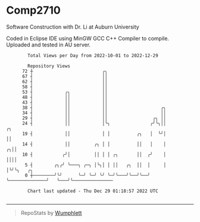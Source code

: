 # Comp2710
Software Construction with Dr. Li at Auburn University

Coded in Eclipse IDE using MinGW GCC C++ Compiler to compile.
Uploaded and tested in AU server.

```
        Total Views per Day from 2022-10-01 to 2022-12-29

        Repository Views
      72 ┼                          ╭╮
      67 ┤                          ││
      62 ┤                          ││
      58 ┤                          ││
      53 ┤            ╭╮            ││
      48 ┤            ││            ││
      43 ┤            ││            ││
      38 ┤            ││            ││                    ╭╮
      34 ┤            ││            ││                    ││
      29 ┤            ││            ││                 ╭╮ ││
      24 ┤            ││            │╰╮               ╭╯╰╮││                ╭╮
      19 ┤            ││            │ │          ╭╮   │  ╰╯│                ││
      14 ┤            ││         ╭╮ │ │          ││   │    │              ╭╮││
      10 ┤           ╭╯│         ││ │ │ ╭╮       ││  ╭╯    │              ││││
       5 ┤        ╭╮╭╯ ╰───╮ ╭─╮ │╰╮│ │ ││   ╭╮  ││  │     │              │╰╯╰╮   ╭╮
       0 ┼────────╯╰╯      ╰─╯ ╰─╯ ╰╯ ╰─╯╰───╯╰──╯╰──╯     ╰──────────────╯   ╰───╯╰───────────────

        Chart last updated - Thu Dec 29 01:18:57 2022 UTC
        
```

---

> RepoStats by [Wumphlett](https://github.com/Wumphlett)
